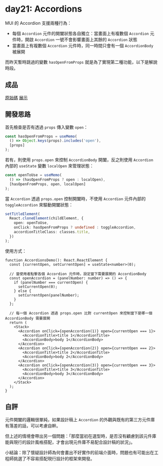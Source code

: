 # day21: Accordions

MUI 的 Accordion 支援兩種行為：

- 每個 `Accordion` 元件的開闔狀態各自獨立：當畫面上有複數個 `Accordion` 元件時，開啟 `Accordion` 一號不會影響畫面上其餘的 `Accordion` 狀態
- 當畫面上有複數個 `Accordion` 元件時，同一時間只會有一個 `AccordionBody` 被展開

而昨天暫時跳過的變數 `hasOpenFromProps` 就是為了實現第二種功能，以下是解說時段。

## 成品

[原始碼](https://gist.github.com/tzynwang/985ad33401e12726c1985a1267315803)
[展示](https://tzynwang.github.io/ithome-2022-demo/#/Accordions)

## 開發思路

首先檢查是否有透過 `props` 傳入變數 `open`：

```ts
const hasOpenFromProps = useMemo(
  () => Object.keys(props).includes('open'),
  [props]
);
```

若有，則使用 `props.open` 來控制 `AccordionBody` 開闔，反之則使用 `Accordion` 內部的 `useState` 變數 `localOpen` 來管理狀態：

```ts
const openToUse = useMemo(
  () => (hasOpenFromProps ? open : localOpen),
  [hasOpenFromProps, open, localOpen]
);
```

當 `Accordion` 透過 `props.open` 控制開闔時，不使用 `Accordion` 元件內部的 `toggleAccordion` 來驅動開闔狀態：

```ts
setTitleElement(
  React.cloneElement(childElement, {
    open: openToUse,
    onClick: hasOpenFromProps ? undefined : toggleAccordion,
    accordionTitleClass: classes.title,
  })
);
```

使用方式：

```tsx
function AccordionsDemo(): React.ReactElement {
  const [currentOpen, setCurrentOpen] = useState<number>(0);

  // 當使用者點擊各個 Accordion 元件時，設定當下需要展開的 AccordionBody
  const openAccordion = (panelNumber: number) => () => {
    if (panelNumber === currentOpen) {
      setCurrentOpen(0);
    } else {
      setCurrentOpen(panelNumber);
    }
  };

  // 每一個 Accordion 透過 props.open 比對 currentOpen 來控制當下是哪一個 AccordionBody 需要展開
  return (
    <Stack>
      <Accordion onClick={openAccordion(1)} open={currentOpen === 1}>
        <AccordionTitle>title 1</AccordionTitle>
        <AccordionBody>body 1</AccordionBody>
      </Accordion>
      <Accordion onClick={openAccordion(2)} open={currentOpen === 2}>
        <AccordionTitle>title 2</AccordionTitle>
        <AccordionBody>body 2</AccordionBody>
      </Accordion>
      <Accordion onClick={openAccordion(3)} open={currentOpen === 3}>
        <AccordionTitle>title 3</AccordionTitle>
        <AccordionBody>body 3</AccordionBody>
      </Accordion>
    </Stack>
  );
}
```

## 自評

元件開闔的邏輯很單純，如果設計稿上 `Accordion` 的外觀與既有的第三方元件庫有落差的話，可以考慮自幹。

但上述的情境會帶出另一個問題：「那麼當初在選型時，是否沒有顧慮到該元件庫能與現行的設計風格搭配，才會出現元件庫不易配合設計稿的狀況」。

小結論：除了懷疑設計師為何會畫出不好實作的前端介面時，問題也有可能出在工程師挑選了不容易搭配現行設計的框架來開發。
